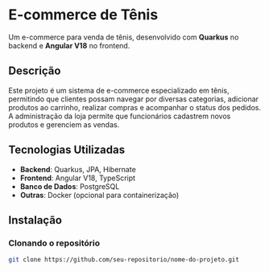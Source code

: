 # E-commerce de Tênis

Um e-commerce para venda de tênis, desenvolvido com **Quarkus** no backend e **Angular V18** no frontend.

## Descrição

Este projeto é um sistema de e-commerce especializado em tênis, permitindo que clientes possam navegar por diversas categorias, adicionar produtos ao carrinho, realizar compras e acompanhar o status dos pedidos. A administração da loja permite que funcionários cadastrem novos produtos e gerenciem as vendas.

## Tecnologias Utilizadas

- **Backend**: Quarkus, JPA, Hibernate
- **Frontend**: Angular V18, TypeScript
- **Banco de Dados**: PostgreSQL
- **Outras**: Docker (opcional para containerização)

## Instalação

### Clonando o repositório

```bash
git clone https://github.com/seu-repositorio/nome-do-projeto.git
